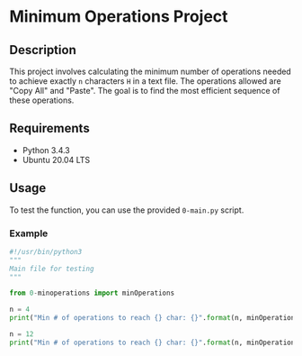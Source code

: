 # Minimum Operations Project

## Description
This project involves calculating the minimum number of operations needed to achieve exactly `n` characters `H` in a text file. The operations allowed are "Copy All" and "Paste". The goal is to find the most efficient sequence of these operations.

## Requirements
- Python 3.4.3
- Ubuntu 20.04 LTS

## Usage
To test the function, you can use the provided `0-main.py` script.

### Example
```python
#!/usr/bin/python3
"""
Main file for testing
"""

from 0-minoperations import minOperations

n = 4
print("Min # of operations to reach {} char: {}".format(n, minOperations(n)))

n = 12
print("Min # of operations to reach {} char: {}".format(n, minOperations(n)))
